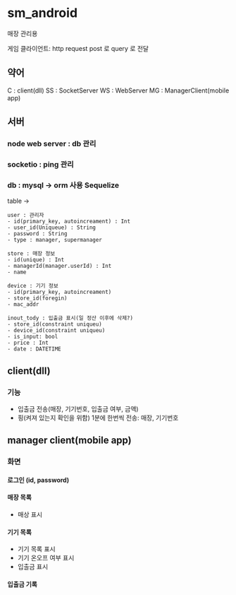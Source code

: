 # sm_android
매장 관리용

게임 클라이언트: http request post 로 query 로 전달

## 약어

C : client(dll)
SS : SocketServer
WS : WebServer
MG : ManagerClient(mobile app)


## 서버 
### node web server : db 관리 

### socketio : ping 관리

### db : mysql -> orm 사용 Sequelize

  table -> 
    
    user : 관리자 
    - id(primary_key, autoincreament) : Int
    - user_id(Uniqueue) : String
    - password : String
    - type : manager, supermanager

    store : 매장 정보
    - id(unique) : Int
    - managerId(manager.userId) : Int
    - name
            
    device : 기기 정보
    - id(primary_key, autoincreament)
    - store_id(foregin)
    - mac_addr

    inout_tody : 입출금 표시(일 정산 이후에 삭제?)
    - store_id(constraint uniqueu)
    - device_id(constraint uniqueu)
    - is_input: bool
    - price : Int
    - date : DATETIME
    
    
## client(dll)

### 기능 

- 입출금 전송(매장, 기기번호, 입출금 여부, 금액)
- 핑(켜져 있는지 확인을 위함) 1분에 한번씩 전송: 매장, 기기번호

## manager client(mobile app)  

### 화면 

#### 로그인 (id, password)

#### 매장 목록
  - 매상 표시
#### 기기 목록
  - 기기 목록 표시
  - 기기 온오프 여부 표시
  - 입출금 표시

#### 입출금 기록






